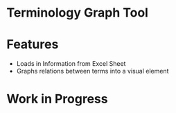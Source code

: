 # Terminology Graph Tool

# Features

- Loads in Information from Excel Sheet
- Graphs relations between terms into a visual element




# Work in Progress


